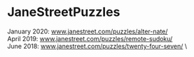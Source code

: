 # JaneStreetPuzzles


January 2020: www.janestreet.com/puzzles/alter-nate/ \
April 2019: www.janestreet.com/puzzles/remote-sudoku/ \
June 2018: www.janestreet.com/puzzles/twenty-four-seven/ \
